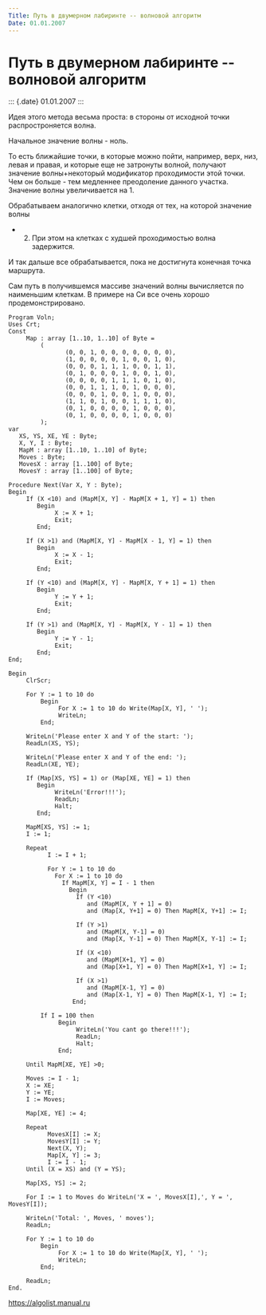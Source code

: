 ```yaml
---
Title: Путь в двумерном лабиринте -- волновой алгоритм
Date: 01.01.2007
---
```



Путь в двумерном лабиринте -- волновой алгоритм
===============================================

::: {.date}
01.01.2007
:::

Идея этого метода весьма проста:
в стороны от исходной точки распростроняется волна.

Начальное значение волны - ноль.

То есть ближайшие точки, в которые можно пойти, например, верх, низ,
левая и правая, и которые еще не затронуты волной, получают значение
волны+некоторый модификатор проходимости этой точки. Чем он больше - тем
медленнее преодоление данного участка. Значение волны увеличивается на
1.

Обрабатываем аналогично клетки, отходя от тех, на которой значение волны
- 2. При этом на клетках с худшей проходимостью волна задержится.

И так дальше все обрабатывается, пока не достигнута конечная точка
маршрута.

Сам путь в получившемся массиве значений волны вычисляется по наименьшим
клеткам. В примере на Си все очень хорошо продемонстрировано.

    Program Voln;
    Uses Crt;
    Const
         Map : array [1..10, 1..10] of Byte =
             (
                    (0, 0, 1, 0, 0, 0, 0, 0, 0, 0),
                    (1, 0, 0, 0, 0, 1, 0, 0, 1, 0),
                    (0, 0, 0, 1, 1, 1, 0, 0, 1, 1),
                    (0, 1, 0, 0, 0, 1, 0, 0, 1, 0),
                    (0, 0, 0, 0, 1, 1, 1, 0, 1, 0),
                    (0, 0, 1, 1, 1, 0, 1, 0, 0, 0),
                    (0, 0, 0, 1, 0, 0, 1, 0, 0, 0),
                    (1, 1, 0, 1, 0, 0, 1, 1, 1, 0),
                    (0, 1, 0, 0, 0, 0, 1, 0, 0, 0),
                    (0, 1, 0, 0, 0, 0, 1, 0, 0, 0)
             );
    var
       XS, YS, XE, YE : Byte;
       X, Y, I : Byte;
       MapM : array [1..10, 1..10] of Byte;
       Moves : Byte;
       MovesX : array [1..100] of Byte;
       MovesY : array [1..100] of Byte;
    
    Procedure Next(Var X, Y : Byte);
    Begin
         If (X <10) and (MapM[X, Y] - MapM[X + 1, Y] = 1) then
            Begin
                 X := X + 1;
                 Exit;
            End;
    
         If (X >1) and (MapM[X, Y] - MapM[X - 1, Y] = 1) then
            Begin
                 X := X - 1;
                 Exit;
            End;
    
         If (Y <10) and (MapM[X, Y] - MapM[X, Y + 1] = 1) then
            Begin
                 Y := Y + 1;
                 Exit;
            End;
     
         If (Y >1) and (MapM[X, Y] - MapM[X, Y - 1] = 1) then
            Begin
                 Y := Y - 1;
                 Exit;
            End;
    End;
     
    Begin
         ClrScr;
     
         For Y := 1 to 10 do
             Begin
                  For X := 1 to 10 do Write(Map[X, Y], ' ');
                  WriteLn;
             End;
     
         WriteLn('Please enter X and Y of the start: ');
         ReadLn(XS, YS);
     
         WriteLn('Please enter X and Y of the end: ');
         ReadLn(XE, YE);
     
         If (Map[XS, YS] = 1) or (Map[XE, YE] = 1) then
            Begin
                 WriteLn('Error!!!');
                 ReadLn;
                 Halt;
            End;
     
         MapM[XS, YS] := 1;
         I := 1;
     
         Repeat
               I := I + 1;
     
               For Y := 1 to 10 do
                 For X := 1 to 10 do
                   If MapM[X, Y] = I - 1 then
                     Begin
                       If (Y <10)
                          and (MapM[X, Y + 1] = 0) 
                          and (Map[X, Y+1] = 0) Then MapM[X, Y+1] := I;
     
                       If (Y >1) 
                          and (MapM[X, Y-1] = 0)
                          and (Map[X, Y-1] = 0) Then MapM[X, Y-1] := I;
     
                       If (X <10) 
                          and (MapM[X+1, Y] = 0)
                          and (Map[X+1, Y] = 0) Then MapM[X+1, Y] := I;
     
                       If (X >1) 
                          and (MapM[X-1, Y] = 0)
                          and (Map[X-1, Y] = 0) Then MapM[X-1, Y] := I;
                      End;
     
             If I = 100 then
                  Begin
                       WriteLn('You cant go there!!!');
                       ReadLn;
                       Halt;
                  End;
     
         Until MapM[XE, YE] >0;
     
         Moves := I - 1;
         X := XE;
         Y := YE;
         I := Moves;
     
         Map[XE, YE] := 4;
     
         Repeat
               MovesX[I] := X;
               MovesY[I] := Y;
               Next(X, Y);
               Map[X, Y] := 3;
               I := I - 1;
         Until (X = XS) and (Y = YS);
     
         Map[XS, YS] := 2;
     
         For I := 1 to Moves do WriteLn('X = ', MovesX[I],', Y = ', MovesY[I]);
     
         WriteLn('Total: ', Moves, ' moves');
         ReadLn;
     
         For Y := 1 to 10 do
             Begin
                  For X := 1 to 10 do Write(Map[X, Y], ' ');
                  WriteLn;
             End;
     
         ReadLn;
    End.

<https://algolist.manual.ru>
